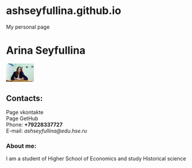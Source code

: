 # ashseyfullina.github.io
My personal page
  <html>
    <head>
      <meta charset="utf-8">
    </head>
    <body> 
      <left><h1>Arina Seyfullina</h1></left>
      <left><img alt="It's me" width="15%" src="me.jpg"></left>
      <br/>
      <h2>Contacts:</h2>
      Page vkontakte <a href=https://vk.com/as.nightwing></a> 
      <br/>
      Page GetHub <a href=https:https://github.com/ashseyfullina></a>
      <br/>
      Phone: <b>+79228337727</b>
      <br/>
      E-mail: <i>ashseyfullina@edu.hse.ru</i>
      <h3>About me:</h3>
      I am a student of Higher School of Economics and study Historical science
    </body>
  </html>
